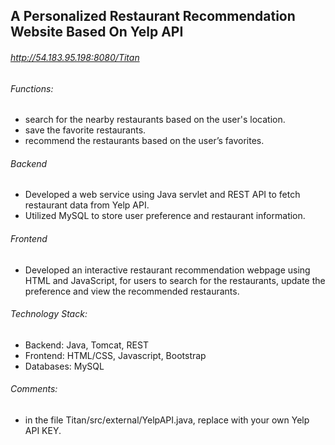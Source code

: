 ## A Personalized Restaurant Recommendation Website Based On Yelp API

###### http://54.183.95.198:8080/Titan

###### Functions:
- search for the nearby restaurants based on the user's location.
- save the favorite restaurants.
- recommend the restaurants based on the user’s favorites.

###### Backend
- Developed a web service using Java servlet and REST API to fetch restaurant data from Yelp API. 
- Utilized MySQL to store user preference and restaurant information.

###### Frontend
- Developed an interactive restaurant recommendation webpage using HTML and JavaScript, for users to search for the restaurants, update the preference and view the recommended restaurants.

###### Technology Stack:
- Backend: Java, Tomcat, REST
- Frontend: HTML/CSS, Javascript, Bootstrap
- Databases: MySQL

###### Comments:
- in the file Titan/src/external/YelpAPI.java, replace with your own Yelp API KEY.
